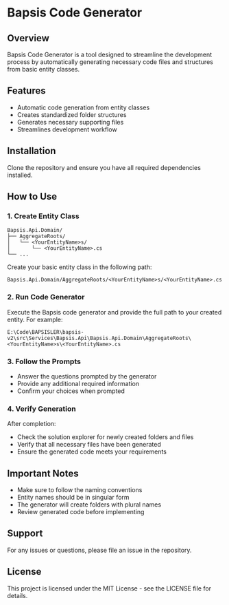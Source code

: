 # Bapsis Code Generator

## Overview
Bapsis Code Generator is a tool designed to streamline the development process by automatically generating necessary code files and structures from basic entity classes.

## Features
- Automatic code generation from entity classes
- Creates standardized folder structures
- Generates necessary supporting files
- Streamlines development workflow

## Installation
Clone the repository and ensure you have all required dependencies installed.

## How to Use

### 1. Create Entity Class

```
Bapsis.Api.Domain/
├── AggregateRoots/
│   └── <YourEntityName>s/
│       └── <YourEntityName>.cs
└── ...
```

Create your basic entity class in the following path:
```
Bapsis.Api.Domain/AggregateRoots/<YourEntityName>s/<YourEntityName>.cs
```

### 2. Run Code Generator
Execute the Bapsis code generator and provide the full path to your created entity. For example:
```
E:\Code\BAPSISLER\bapsis-v2\src\Services\Bapsis.Api\Bapsis.Api.Domain\AggregateRoots\<YourEntityName>s\<YourEntityName>.cs
```

### 3. Follow the Prompts
- Answer the questions prompted by the generator
- Provide any additional required information
- Confirm your choices when prompted

### 4. Verify Generation
After completion:
- Check the solution explorer for newly created folders and files
- Verify that all necessary files have been generated
- Ensure the generated code meets your requirements


## Important Notes
- Make sure to follow the naming conventions
- Entity names should be in singular form
- The generator will create folders with plural names
- Review generated code before implementing

## Support
For any issues or questions, please file an issue in the repository.

## License
This project is licensed under the MIT License - see the LICENSE file for details.
